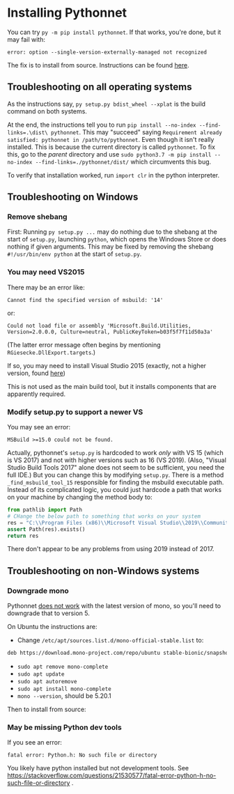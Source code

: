 # Installing Pythonnet

You can try `py -m pip install pythonnet`. If that works, you're done, but it may fail with:

```text
error: option --single-version-externally-managed not recognized
```

The fix is to install from source.
Instructions can be found [here](https://github.com/pythonnet/pythonnet/wiki/Installation).

## Troubleshooting on all operating systems

As the instructions say, `py setup.py bdist_wheel --xplat` is the build command on both systems.

At the end, the instructions tell you to run `pip install --no-index --find-links=.\dist\ pythonnet`.
This may "succeed" saying `Requirement already satisfied: pythonnet in /path/to/pythonnet`. Even though it isn't really installed.
This is because the current directory is called `pythonnet`.
To fix this, go to the *parent* directory and use `sudo python3.7 -m pip install --no-index --find-links=./pythonnet/dist/` which circumvents this bug.

To verify that installation worked, run `import clr` in the python interpreter.

## Troubleshooting on Windows

### Remove shebang

First: Running `py setup.py ...` may do nothing due to the shebang at the start of `setup.py`,
launching `python`, which opens the Windows Store or does nothing if given arguments.
This may be fixed by removing the shebang `#!/usr/bin/env python` at the start of `setup.py`.

### You may need VS2015

There may be an error like:

```text
Cannot find the specified version of msbuild: '14' 
```

or:

```text
Could not load file or assembly 'Microsoft.Build.Utilities, Version=2.0.0.0, Culture=neutral, PublicKeyToken=b03f5f7f11d50a3a'
```

(The latter error message often begins by mentioning `RGiesecke.DllExport.targets`.)

If so, you may need to install Visual Studio 2015 (exactly, not a higher version, found [here](https://my.visualstudio.com/Downloads?q=visual%20studio%202015))

This is not used as the main build tool, but it installs components that are apparently required.

### Modify setup.py to support a newer VS

You may see an error:

```text
MSBuild >=15.0 could not be found.
```

Actually, pythonnet's `setup.py` is hardcoded to work *only* with VS 15 (which is VS 2017) and not with higher versions such as 16 (VS 2019).
(Also, "Visual Studio Build Tools 2017" alone does not seem to be sufficient, you need the full IDE.)
But you can change this by modifying `setup.py`.
There is a method `_find_msbuild_tool_15` responsible for finding the msbuild executable path.
Instead of its complicated logic, you could just hardcode a path that works on your machine by changing the method body to:

```py
from pathlib import Path
# CHange the below path to something that works on your system
res = "C:\\Program Files (x86)\\Microsoft Visual Studio\\2019\\Community\\MSBuild\\Current\\Bin\\MSBuild.exe"
assert Path(res).exists()
return res
```

There don't appear to be any problems from using 2019 instead of 2017.

## Troubleshooting on non-Windows systems

### Downgrade mono

Pythonnet [does not work](https://github.com/pythonnet/pythonnet/issues/939) with the latest version of mono, so you'll need to downgrade that to version 5.

On Ubuntu the instructions are:

* Change `/etc/apt/sources.list.d/mono-official-stable.list` to:

```bash
deb https://download.mono-project.com/repo/ubuntu stable-bionic/snapshots/5.20.1 main
```

* `sudo apt remove mono-complete`
* `sudo apt update`
* `sudo apt autoremove`
* `sudo apt install mono-complete`
* `mono --version`, should be 5.20.1

Then to install from source:

### May be missing Python dev tools

If you see an error:

```text
fatal error: Python.h: No such file or directory
```

You likely have python installed but not development tools.
See <https://stackoverflow.com/questions/21530577/fatal-error-python-h-no-such-file-or-directory> .
